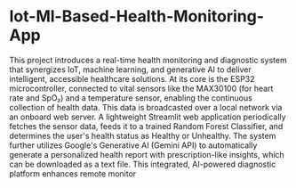 # Iot-Ml-Based-Health-Monitoring-App
This project introduces a real-time health monitoring and diagnostic system that synergizes IoT, machine learning, and generative AI to deliver intelligent, accessible healthcare solutions. At its core is the ESP32 microcontroller, connected to vital sensors like the MAX30100 (for heart rate and SpO₂) and a temperature sensor, enabling the continuous collection of health data. This data is broadcasted over a local network via an onboard web server. A lightweight Streamlit web application periodically fetches the sensor data, feeds it to a trained Random Forest Classifier, and determines the user's health status as Healthy or Unhealthy. The system further utilizes Google's Generative AI (Gemini API) to automatically generate a personalized health report with prescription-like insights, which can be downloaded as a text file. This integrated, AI-powered diagnostic platform enhances remote monitor
